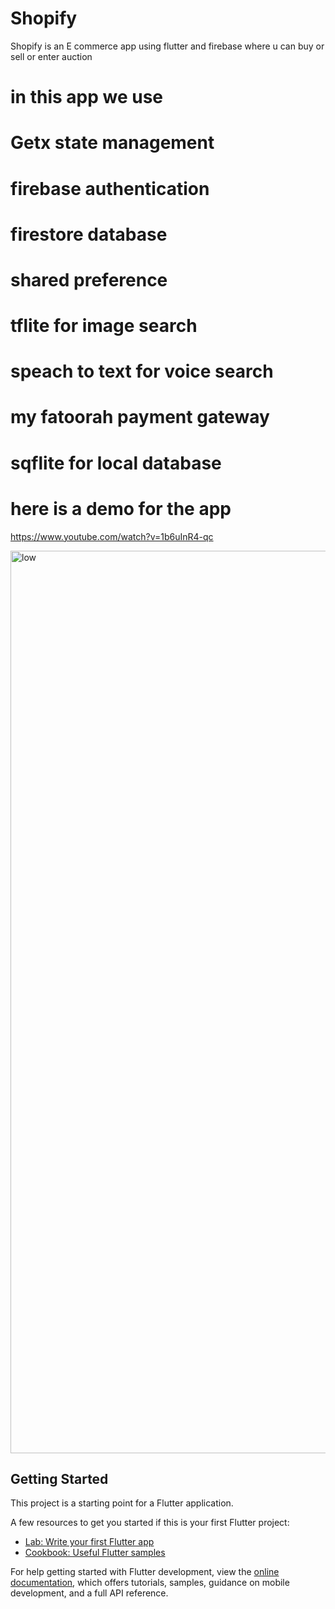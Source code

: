 # Shopify 


Shopify is an E commerce app using flutter and firebase where u can buy or sell or enter auction 
# in this app we use 
# Getx state management 
# firebase authentication 
# firestore database 
# shared preference 
# tflite for image search 
# speach to text for voice search 
# my fatoorah payment gateway 
# sqflite for local database 

# here is a demo for the app 
https://www.youtube.com/watch?v=1b6uInR4-qc




<img width="1444" alt="low" src="https://user-images.githubusercontent.com/57178026/212500198-bc5ccdda-8e6a-4443-9b6d-39d0e74d90a1.png">





## Getting Started

This project is a starting point for a Flutter application.

A few resources to get you started if this is your first Flutter project:

- [Lab: Write your first Flutter app](https://docs.flutter.dev/get-started/codelab)
- [Cookbook: Useful Flutter samples](https://docs.flutter.dev/cookbook)

For help getting started with Flutter development, view the
[online documentation](https://docs.flutter.dev/), which offers tutorials,
samples, guidance on mobile development, and a full API reference.
